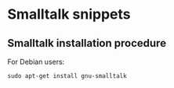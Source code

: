 # Smalltalk snippets

## Smalltalk installation procedure

For Debian users:

```shell
sudo apt-get install gnu-smalltalk
```

